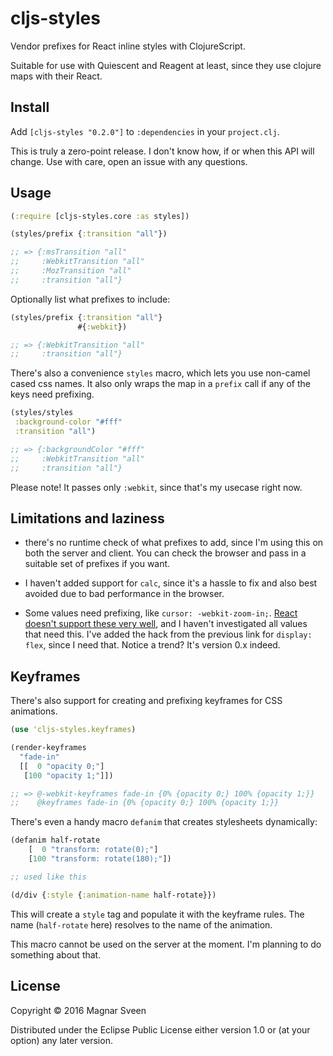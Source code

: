# cljs-styles

Vendor prefixes for React inline styles with ClojureScript.

Suitable for use with Quiescent and Reagent at least, since they use clojure
maps with their React.

## Install

Add `[cljs-styles "0.2.0"]` to `:dependencies` in your `project.clj`.

This is truly a zero-point release. I don't know how, if or when this API will
change. Use with care, open an issue with any questions.

## Usage

```clojure
(:require [cljs-styles.core :as styles])

(styles/prefix {:transition "all"})

;; => {:msTransition "all"
;;     :WebkitTransition "all"
;;     :MozTransition "all"
;;     :transition "all"}
```

Optionally list what prefixes to include:

```clojure
(styles/prefix {:transition "all"}
               #{:webkit})

;; => {:WebkitTransition "all"
;;     :transition "all"}
```

There's also a convenience `styles` macro, which lets you use non-camel cased
css names. It also only wraps the map in a `prefix` call if any of the keys
need prefixing.

```clojure
(styles/styles
 :background-color "#fff"
 :transition "all")

;; => {:backgroundColor "#fff"
;;     :WebkitTransition "all"
;;     :transition "all"}
```

Please note! It passes only `:webkit`, since that's my usecase right now.

## Limitations and laziness

- there's no runtime check of what prefixes to add, since I'm using this on both
  the server and client. You can check the browser and pass in a suitable set of
  prefixes if you want.

- I haven't added support for `calc`, since it's a hassle to fix and also best
  avoided due to bad performance in the browser.

- Some values need prefixing, like `cursor: -webkit-zoom-in;`.
  [React doesn't support these very well](https://github.com/facebook/react/issues/2020),
  and I haven't investigated all values that need this. I've added the hack from
  the previous link for `display: flex`, since I need that. Notice a trend? It's
  version 0.x indeed.

## Keyframes

There's also support for creating and prefixing keyframes for CSS animations.

```clojure
(use 'cljs-styles.keyframes)

(render-keyframes
  "fade-in"
  [[  0 "opacity 0;"]
   [100 "opacity 1;"]])

;; => @-webkit-keyframes fade-in {0% {opacity 0;} 100% {opacity 1;}}
;;    @keyframes fade-in {0% {opacity 0;} 100% {opacity 1;}}
```

There's even a handy macro `defanim` that creates stylesheets dynamically:

```clojure
(defanim half-rotate
    [  0 "transform: rotate(0);"]
    [100 "transform: rotate(180);"])

;; used like this

(d/div {:style {:animation-name half-rotate}})
```

This will create a `style` tag and populate it with the keyframe rules. The name
(`half-rotate` here) resolves to the name of the animation.

This macro cannot be used on the server at the moment. I'm planning to do
something about that.

## License

Copyright © 2016 Magnar Sveen

Distributed under the Eclipse Public License either version 1.0 or (at
your option) any later version.
